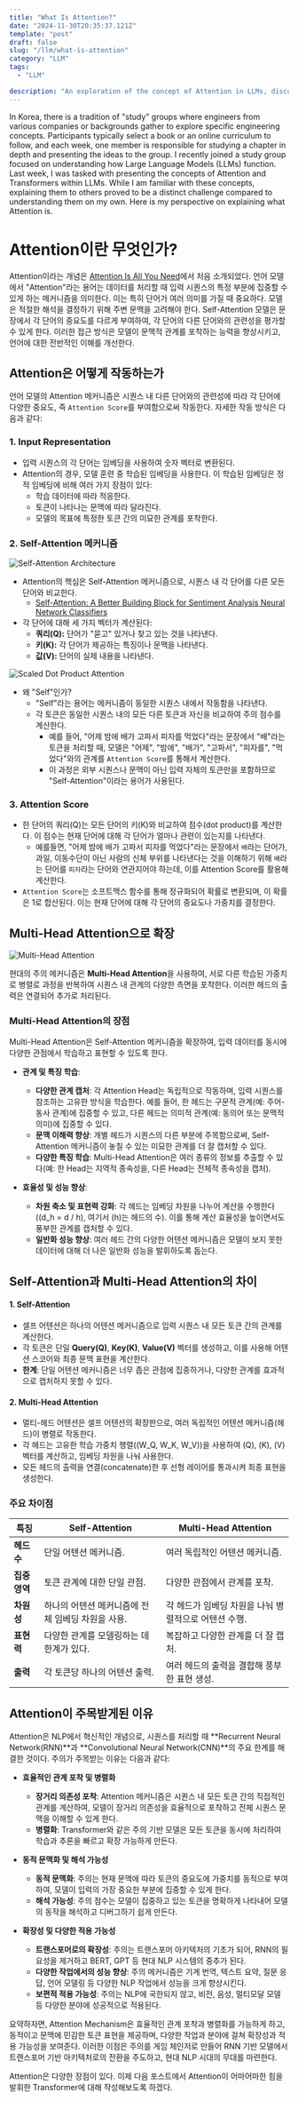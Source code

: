 ```yaml
---
title: "What Is Attention?"
date: "2024-11-30T20:35:37.121Z"
template: "post"
draft: false
slug: "/llm/what-is-attention"
category: "LLM"
tags:
  - "LLM"

description: "An exploration of the concept of Attention in LLMs, discussing its significance and impact on model performance and understanding."
---
```


In Korea, there is a tradition of "study" groups where engineers from various companies or backgrounds gather to explore specific engineering concepts. Participants typically select a book or an online curriculum to follow, and each week, one member is responsible for studying a chapter in depth and presenting the ideas to the group. I recently joined a study group focused on understanding how Large Language Models (LLMs) function. Last week, I was tasked with presenting the concepts of Attention and Transformers within LLMs. While I am familiar with these concepts, explaining them to others proved to be a distinct challenge compared to understanding them on my own. Here is my perspective on explaining what Attention is.

# Attention이란 무엇인가?

Attention이라는 개념은 [Attention Is All You Need](https://arxiv.org/abs/1706.03762)에서 처음 소개되었다. 언어 모델에서 "Attention"라는 용어는 데이터를 처리할 때 입력 시퀀스의 특정 부분에 집중할 수 있게 하는 메커니즘을 의미한다. 이는 특히 단어가 여러 의미를 가질 때 중요하다. 모델은 적절한 해석을 결정하기 위해 주변 문맥을 고려해야 한다. Self-Attention 모델은 문장에서 각 단어의 중요도를 다르게 부여하여, 각 단어의 다른 단어와의 관련성을 평가할 수 있게 한다. 이러한 접근 방식은 모델이 문맥적 관계를 포착하는 능력을 향상시키고, 언어에 대한 전반적인 이해를 개선한다.

## Attention은 어떻게 작동하는가

언어 모델의 Attention 메커니즘은 시퀀스 내 다른 단어와의 관련성에 따라 각 단어에 다양한 중요도, 즉 `Attention Score`를 부여함으로써 작동한다. 자세한 작동 방식은 다음과 같다:

### 1. **Input Representation**
   - 입력 시퀀스의 각 단어는 임베딩을 사용하여 숫자 벡터로 변환된다.
   - Attention의 경우, 모델 훈련 중 학습된 임베딩을 사용한다. 이 학습된 임베딩은 정적 임베딩에 비해 여러 가지 장점이 있다:
      - 학습 데이터에 따라 적응한다.
      - 토큰이 나타나는 문맥에 따라 달라진다.
      - 모델의 목표에 특정한 토큰 간의 미묘한 관계를 포착한다.

### 2. **Self-Attention 메커니즘**
![Self-Attention Architecture](https://i.imgur.com/mKTYPDc.png)
   - Attention의 핵심은 Self-Attention 메커니즘으로, 시퀀스 내 각 단어를 다른 모든 단어와 비교한다.
      - [Self-Attention: A Better Building Block for Sentiment Analysis Neural Network Classifiers](https://arxiv.org/abs/1812.07860v1)
   - 각 단어에 대해 세 가지 벡터가 계산된다:
     - **쿼리(Q):** 단어가 "묻고" 있거나 찾고 있는 것을 나타낸다.
     - **키(K):** 각 단어가 제공하는 특징이나 문맥을 나타낸다.
     - **값(V):** 단어의 실제 내용을 나타낸다.

![Scaled Dot Product Attention](https://i.imgur.com/FDnAsqa.png)

   - 왜 "Self"인가?
     - "Self"라는 용어는 메커니즘이 동일한 시퀀스 내에서 작동함을 나타낸다.
     - 각 토큰은 동일한 시퀀스 내의 모든 다른 토큰과 자신을 비교하여 주의 점수를 계산한다.
        - 예를 들어, "어제 밤에 배가 고파서 피자를 먹었다"라는 문장에서 "배"라는 토큰을 처리할 때, 모델은 "어제", "밤에", "배가", "고파서", "피자를", "먹었다"와의 관계를 `Attention Score`를 통해서 계산한다.
        - 이 과정은 외부 시퀀스나 문맥이 아닌 입력 자체의 토큰만을 포함하므로 "Self-Attention"이라는 용어가 사용된다.

### 3. **Attention Score**
   - 한 단어의 쿼리(Q)는 모든 단어의 키(K)와 비교하여 점수(dot product)를 계산한다. 이 점수는 현재 단어에 대해 각 단어가 얼마나 관련이 있는지를 나타낸다.
      - 예를들면, "어제 밤에 배가 고파서 피자를 먹었다"라는 문장에서 `배`라는 단어가, 과일, 이동수단이 아닌 사람의 신체 부위를 나타낸다는 것을 이해하기 위해 `배`라는 단어를 `피자`라는 단어와 연관지어야 하는데, 이를 Attention Score를 활용해 계산한다.
   - `Attention Score`는 소프트맥스 함수를 통해 정규화되어 확률로 변환되며, 이 확률은 1로 합산된다. 이는 현재 단어에 대해 각 단어의 중요도나 가중치를 결정한다.


## Multi-Head Attention으로 확장

![Multi-Head Attention](https://i.imgur.com/blJ7Vuk.png)

현대의 주의 메커니즘은 **Multi-Head Attention**을 사용하여, 서로 다른 학습된 가중치로 병렬로 과정을 반복하여 시퀀스 내 관계의 다양한 측면을 포착한다. 이러한 헤드의 출력은 연결되어 추가로 처리된다.

### Multi-Head Attention의 장점

Multi-Head Attention은 Self-Attention 메커니즘을 확장하여, 입력 데이터를 동시에 다양한 관점에서 학습하고 표현할 수 있도록 한다. 

- **관계 및 특징 학습**:
  - **다양한 관계 캡처**: 각 Attention Head는 독립적으로 작동하며, 입력 시퀀스를 참조하는 고유한 방식을 학습한다. 예를 들어, 한 헤드는 구문적 관계(예: 주어-동사 관계)에 집중할 수 있고, 다른 헤드는 의미적 관계(예: 동의어 또는 문맥적 의미)에 집중할 수 있다.
  - **문맥 이해력 향상**: 개별 헤드가 시퀀스의 다른 부분에 주목함으로써, Self-Attention 메커니즘이 놓칠 수 있는 미묘한 관계를 더 잘 캡처할 수 있다.
  - **다양한 특징 학습**: Multi-Head Attention은 여러 종류의 정보를 추출할 수 있다(예: 한 Head는 지역적 종속성을, 다른 Head는 전체적 종속성을 캡처).

- **효율성 및 성능 향상**:
  - **차원 축소 및 표현력 강화**: 각 헤드는 임베딩 차원을 나누어 계산을 수행한다(\(d_h = d / h\), 여기서 \(h\)는 헤드의 수). 이를 통해 계산 효율성을 높이면서도 풍부한 관계를 캡처할 수 있다.
  - **일반화 성능 향상**: 여러 헤드 간의 다양한 어텐션 메커니즘은 모델이 보지 못한 데이터에 대해 더 나은 일반화 성능을 발휘하도록 돕는다.


## Self-Attention과 Multi-Head Attention의 차이

#### 1. **Self-Attention**
- 셀프 어텐션은 하나의 어텐션 메커니즘으로 입력 시퀀스 내 모든 토큰 간의 관계를 계산한다.
- 각 토큰은 단일 **Query(Q)**, **Key(K)**, **Value(V)** 벡터를 생성하고, 이를 사용해 어텐션 스코어와 최종 문맥 표현을 계산한다.
- **한계**: 단일 어텐션 메커니즘은 너무 좁은 관점에 집중하거나, 다양한 관계를 효과적으로 캡처하지 못할 수 있다.

#### 2. **Multi-Head Attention**
- 멀티-헤드 어텐션은 셀프 어텐션의 확장판으로, 여러 독립적인 어텐션 메커니즘(헤드)이 병렬로 작동한다.
- 각 헤드는 고유한 학습 가중치 행렬(\(W_Q, W_K, W_V\))을 사용하여 \(Q\), \(K\), \(V\) 벡터를 계산하고, 임베딩 차원을 나눠 사용한다.
- 모든 헤드의 출력을 연결(concatenate)한 후 선형 레이어를 통과시켜 최종 표현을 생성한다.


### **주요 차이점**

| 특징                   | Self-Attention                           | Multi-Head Attention             |
|-----------------------|------------------------------------|------------------------------------|
| **헤드 수**           | 단일 어텐션 메커니즘.                 | 여러 독립적인 어텐션 메커니즘.         |
| **집중 영역**          | 토큰 관계에 대한 단일 관점.            | 다양한 관점에서 관계를 포착.            |
| **차원성**            | 하나의 어텐션 메커니즘에 전체 임베딩 차원을 사용. | 각 헤드가 임베딩 차원을 나눠 병렬적으로 어텐션 수행. |
| **표현력**             | 다양한 관계를 모델링하는 데 한계가 있다. | 복잡하고 다양한 관계를 더 잘 캡처.       |
| **출력**              | 각 토큰당 하나의 어텐션 출력.           | 여러 헤드의 출력을 결합해 풍부한 표현 생성. |


## Attention이 주목받게된 이유

Attention은 NLP에서 혁신적인 개념으로, 시퀀스를 처리할 때 **Recurrent Neural Network(RNN)**과 **Convolutional Neural Network(CNN)**의 주요 한계를 해결한 것이다. 주의가 주목받는 이유는 다음과 같다:

- **효율적인 관계 포착 및 병렬화**
  - **장거리 의존성 포착**: Attention 메커니즘은 시퀀스 내 모든 토큰 간의 직접적인 관계를 계산하여, 모델이 장거리 의존성을 효율적으로 포착하고 전체 시퀀스 문맥을 이해할 수 있게 한다.
  - **병렬화**: Transformer와 같은 주의 기반 모델은 모든 토큰을 동시에 처리하여 학습과 추론을 빠르고 확장 가능하게 만든다.

- **동적 문맥화 및 해석 가능성**
  - **동적 문맥화**: 주의는 현재 문맥에 따라 토큰의 중요도에 가중치를 동적으로 부여하여, 모델이 입력의 가장 중요한 부분에 집중할 수 있게 한다.
  - **해석 가능성**: 주의 점수는 모델이 집중하고 있는 토큰을 명확하게 나타내어 모델의 동작을 해석하고 디버그하기 쉽게 만든다.

- **확장성 및 다양한 적용 가능성**
  - **트랜스포머로의 확장성**: 주의는 트랜스포머 아키텍처의 기초가 되어, RNN의 필요성을 제거하고 BERT, GPT 등 현대 NLP 시스템의 중추가 된다.
  - **다양한 작업에서의 성능 향상**: 주의 메커니즘은 기계 번역, 텍스트 요약, 질문 응답, 언어 모델링 등 다양한 NLP 작업에서 성능을 크게 향상시킨다.
  - **보편적 적용 가능성**: 주의는 NLP에 국한되지 않고, 비전, 음성, 멀티모달 모델 등 다양한 분야에 성공적으로 적용된다.

요약하자면, Attention Mechanism은 효율적인 관계 포착과 병렬화를 가능하게 하고, 동적이고 문맥에 민감한 토큰 표현을 제공하며, 다양한 작업과 분야에 걸쳐 확장성과 적용 가능성을 보여준다. 이러한 이점은 주의를 게임 체인저로 만들어 RNN 기반 모델에서 트랜스포머 기반 아키텍처로의 전환을 주도하고, 현대 NLP 시대의 무대를 마련한다.

Attention은 다양한 장점이 있다. 이제 다음 포스트에서 Attention이 어마어마한 힘을 발휘한 Transformer에 대해 작성해보도록 하겠다.